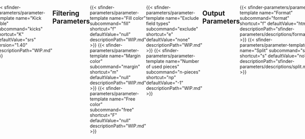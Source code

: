 ```yaml
---
title: "Solution Finder: Setup"
tags:
- Guide
- Solution Finder
---
```

<meta name="description" content="Documentation for solution finder's setup command">
<style>
header{max-width: 700px; left: 50%; transform: translateX(-50%); padding: 0 2em;}
body{display: flex; justify-content: center;}
.singlePage{width: -webkit-fill-available; max-width: 700px;}
</style>

Description. Description. Description. Description. Description. Description. Description. Description. Description. Description. Description. Description. Description. Description. Description. Description. 
<!-- The filler is necessary for it to stretch to the max-width... -->

___
## Input Parameters
{{< sfinder-parameters/parameter-template name="Specified Field(s)" subcommand="tetfu" shortcut="t" defaultValue="null" descriptionPath="sfinder-parameters/descriptions/tetfu.md" >}}
{{< sfinder-parameters/parameter-template name="Page" subcommand="page" shortcut="P" defaultValue="1" descriptionPath="sfinder-parameters/descriptions/page.md" >}}
{{< sfinder-parameters/parameter-template name="Combination of tetrominos" subcommand="combination" shortcut="c" defaultValue="no" descriptionPath="WIP.md" >}}

{{< sfinder-parameters/parameter-template name="Patterns" subcommand="patterns" shortcut="p" defaultValue="null" descriptionPath="sfinder-parameters/descriptions/patterns.md" >}}
{{< sfinder-parameters/parameter-template name="Hold" subcommand="hold" shortcut="H" defaultValue="use" descriptionPath="sfinder-parameters/descriptions/hold.md" >}}
{{< sfinder-parameters/parameter-template name="Drop" subcommand="drop" shortcut="d" defaultValue="soft" descriptionPath="sfinder-parameters/descriptions/drop.md" tSpinTable="false" >}}
{{< sfinder-parameters/parameter-template name="Line count" subcommand="l" shortcut="line" defaultValue="-1" descriptionPath="WIP.md" >}}
{{< sfinder-parameters/parameter-template name="Additional operations" subcommand="operate" shortcut="op" defaultValue="null" descriptionPath="WIP.md" >}}

{{< sfinder-parameters/parameter-template name="Kick table" subcommand="kicks" shortcut="K" defaultValue="srs" version="1.40" descriptionPath="WIP.md" >}}
___
## Filtering Parameters
{{< sfinder-parameters/parameter-template name="Fill color" subcommand="fill" shortcut="f" defaultValue="null" descriptionPath="WIP.md" >}}
{{< sfinder-parameters/parameter-template name="Margin color" subcommand="margin" shortcut="m" defaultValue="null" descriptionPath="WIP.md" >}}
{{< sfinder-parameters/parameter-template name="Free color" subcommand="free" shortcut="F" defaultValue="null" descriptionPath="WIP.md" >}}

{{< sfinder-parameters/parameter-template name="Exclude field types" subcommand="exclude" shortcut="e" defaultValue="none" descriptionPath="WIP.md" >}}
{{< sfinder-parameters/parameter-template name="Number of used pieces" subcommand="n-pieces" shortcut="np" defaultValue="-1" descriptionPath="WIP.md" >}}
___
## Output Parameters
{{< sfinder-parameters/parameter-template name="Format" subcommand="format" shortcut="f" defaultValue="html" descriptionPath="sfinder-parameters/descriptions/format.md" >}}
{{< sfinder-parameters/parameter-template name="Split" subcommand="split" shortcut="s" defaultValue="no" descriptionPath="sfinder-parameters/descriptions/split.md" >}}
___
## Miscellaneous Parameters

{{< sfinder-parameters/parameter-template name="Output Base" subcommand="output-base" shortcut="o" defaultValue="output/setup.html" descriptionPath="sfinder-parameters/descriptions/output-base.md" >}}
{{< sfinder-parameters/parameter-template name="Log Path" subcommand="log-path" shortcut="lp" defaultValue="output/last_output.txt" descriptionPath="sfinder-parameters/descriptions/log-path.md" >}}
{{< sfinder-parameters/parameter-template name="Specified Field from a file" subcommand="field-path" shortcut="fp" defaultValue="input/field.txt" descriptionPath="sfinder-parameters/descriptions/field-path.md" >}}
{{< sfinder-parameters/parameter-template name="Patterns from a file" subcommand="patterns-path" shortcut="pp" defaultValue="input/patterns.txt" descriptionPath="sfinder-parameters/descriptions/patterns-path.md" >}}

___
## Example Commands and Outputs

___
<div class="credits">
	<div class="stat">
		<h4>References</h4>
		<ul>
			<li>
				<a href="https://github.com/knewjade/">Knewjade</a>
				<br>
                <ul><li><a href="https://solution-finder.readthedocs.io/ja/stable/contents/setup/main.html">Setup documentation</a></li></ul>
            </li>
		</ul>
	</div>
</div>